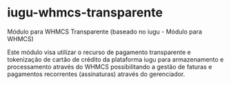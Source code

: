 # iugu-whmcs-transparente
Módulo para WHMCS Transparente (baseado no iugu - Módulo para WHMCS)

Este módulo visa utilizar o recurso de pagamento transparente e tokenização de cartão de crédito
da plataforma iugu para armazenamento e processamento através do WHMCS possibilitando a gestão de faturas
e pagamentos recorrentes (assinaturas) através do gerenciador.

